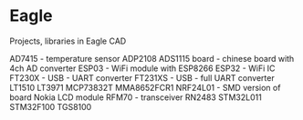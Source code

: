# Eagle
Projects, libraries in Eagle CAD

AD7415 - temperature sensor
ADP2108
ADS1115 board - chinese board with 4ch AD converter
ESP03 - WiFi module with ESP8266
ESP32 - WiFi IC
FT230X - USB - UART converter
FT231XS - USB - full UART converter
LT1510
LT3971
MCP73832T
MMA8652FCR1
NRF24L01 - SMD version of board
Nokia LCD module
RFM70 - transceiver
RN2483
STM32L011
STM32F100
TGS8100
